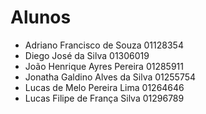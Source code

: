 # Alunos

* Adriano Francisco de Souza	01128354
* Diego José da Silva	01306019
* João Henrique Ayres Pereira	01285911
* Jonatha Galdino Alves da Silva	01255754
* Lucas de Melo Pereira Lima	01264646
* Lucas Filipe de França Silva	01296789
